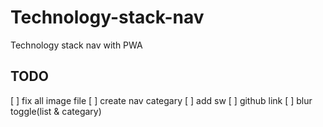 # Technology-stack-nav

Technology stack nav with PWA

## TODO

[ ] fix all image file
[ ] create nav categary
[ ] add sw
[ ] github link
[ ] blur toggle(list & categary)